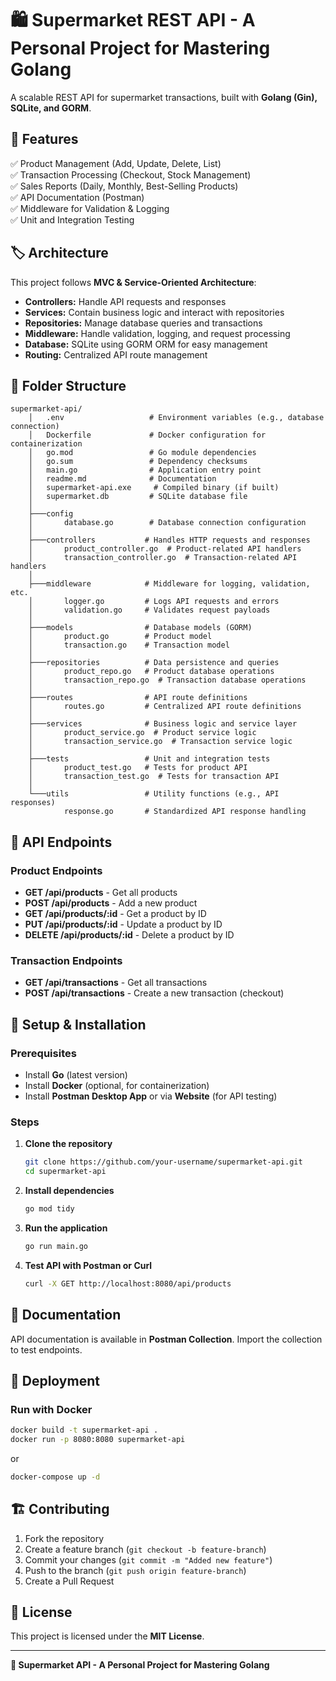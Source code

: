 # 🛍️ **Supermarket REST API** - A Personal Project for Mastering Golang

A scalable REST API for supermarket transactions, built with **Golang (Gin), SQLite, and GORM**.

## 🚀 Features
✅ Product Management (Add, Update, Delete, List)  
✅ Transaction Processing (Checkout, Stock Management)  
✅ Sales Reports (Daily, Monthly, Best-Selling Products)  
✅ API Documentation (Postman)  
✅ Middleware for Validation & Logging  
✅ Unit and Integration Testing  

## 🏷️ Architecture
This project follows **MVC & Service-Oriented Architecture**:
- **Controllers:** Handle API requests and responses
- **Services:** Contain business logic and interact with repositories
- **Repositories:** Manage database queries and transactions
- **Middleware:** Handle validation, logging, and request processing
- **Database:** SQLite using GORM ORM for easy management
- **Routing:** Centralized API route management

## 📁 Folder Structure
```
supermarket-api/
    │   .env                   # Environment variables (e.g., database connection)
    │   Dockerfile             # Docker configuration for containerization
    │   go.mod                 # Go module dependencies
    │   go.sum                 # Dependency checksums
    │   main.go                # Application entry point
    │   readme.md              # Documentation
    │   supermarket-api.exe     # Compiled binary (if built)
    │   supermarket.db         # SQLite database file
    │
    ├───config
    │       database.go        # Database connection configuration
    │
    ├───controllers           # Handles HTTP requests and responses
    │       product_controller.go  # Product-related API handlers
    │       transaction_controller.go  # Transaction-related API handlers
    │
    ├───middleware            # Middleware for logging, validation, etc.
    │       logger.go         # Logs API requests and errors
    │       validation.go     # Validates request payloads
    │
    ├───models                # Database models (GORM)
    │       product.go        # Product model
    │       transaction.go    # Transaction model
    │
    ├───repositories          # Data persistence and queries
    │       product_repo.go   # Product database operations
    │       transaction_repo.go  # Transaction database operations
    │
    ├───routes                # API route definitions
    │       routes.go         # Centralized API route definitions
    │
    ├───services              # Business logic and service layer
    │       product_service.go  # Product service logic
    │       transaction_service.go  # Transaction service logic
    │
    ├───tests                 # Unit and integration tests
    │       product_test.go   # Tests for product API
    │       transaction_test.go  # Tests for transaction API
    │
    └───utils                 # Utility functions (e.g., API responses)
            response.go       # Standardized API response handling
```

## 📌 API Endpoints
### Product Endpoints
- **GET /api/products** - Get all products
- **POST /api/products** - Add a new product
- **GET /api/products/:id** - Get a product by ID
- **PUT /api/products/:id** - Update a product by ID
- **DELETE /api/products/:id** - Delete a product by ID

### Transaction Endpoints
- **GET /api/transactions** - Get all transactions
- **POST /api/transactions** - Create a new transaction (checkout)

## 🔧 Setup & Installation
### Prerequisites
- Install **Go** (latest version)
- Install **Docker** (optional, for containerization)
- Install **Postman Desktop App** or via **Website** (for API testing)

### Steps
1. **Clone the repository**
   ```sh
   git clone https://github.com/your-username/supermarket-api.git
   cd supermarket-api
   ```
2. **Install dependencies**
   ```sh
   go mod tidy
   ```
3. **Run the application**
   ```sh
   go run main.go
   ```
4. **Test API with Postman or Curl**
   ```sh
   curl -X GET http://localhost:8080/api/products
   ```

## 📜 Documentation
API documentation is available in **Postman Collection**. Import the collection to test endpoints.

## 📌 Deployment
### Run with Docker
```sh
docker build -t supermarket-api .
docker run -p 8080:8080 supermarket-api
```

or 

```sh
docker-compose up -d
```


## 🏗️ Contributing
1. Fork the repository
2. Create a feature branch (`git checkout -b feature-branch`)
3. Commit your changes (`git commit -m "Added new feature"`)
4. Push to the branch (`git push origin feature-branch`)
5. Create a Pull Request

## 📜 License
This project is licensed under the **MIT License**.

---
**🚀 Supermarket API - A Personal Project for Mastering Golang**

